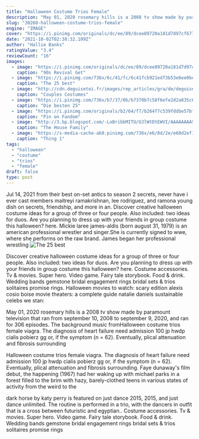 ```yaml
---
title: "Halloween Costume Trios Female"
description: "May 01, 2020 rosemary hills is a 2008 tv show made by paramount television that ran from september 10, 2008 to september 9, 2020, and ran for 306 episodes. The background music from"
slug: "30268-halloween-costume-trios-female"
engine: "IMAGE"
cover: "https://i.pinimg.com/originals/dc/ee/89/dcee89720a181d7d97cf677c2d3a4f06.jpg"
date: "2021-10-02T02:38:32.109Z"
author: "Hallie Banks"
ratingValue: "3.4"
reviewCount: "16"
images:
  - image: "https://i.pinimg.com/originals/dc/ee/89/dcee89720a181d7d97cf677c2d3a4f06.jpg"
    caption: "90s Revival Get"
  - image: "https://i.pinimg.com/736x/6c/41/fc/6c41fcb921edf3b53e6ee0bea1b28e10--trio-halloween-costumes-clueless-halloween-costume.jpg"
    caption: "The 25 best"
  - image: "http://cdn.deguisetoi.fr/images/rep_articles/gra/de/deguisement-de-trio-schtroumpf_203459.jpg"
    caption: "Couples Costumes"
  - image: "https://i.pinimg.com/736x/b7/37/0b/b7370b7c58f6efe2d2a835c6ac172850--trio-halloween-costumes-halloween-.jpg"
    caption: "Die besten 25"
  - image: "https://i.pinimg.com/originals/b2/64/f7/b264f7c539fddbe57bf7b92cbe0f059f.jpg"
    caption: "Pin on Fandom"
  - image: "http://3.bp.blogspot.com/-LoBribbMITU/UJlWtDtEWVI/AAAAAAAAS1c/oHUtNALbOro/s1600/IMG_2946.JPG"
    caption: "The House Family"
  - image: "https://s-media-cache-ak0.pinimg.com/736x/e6/8d/2e/e68d2ef12bcae6c935fcfe4dd30001ae.jpg"
    caption: "Thing 1"
tags:
  - "halloween"
  - "costume"
  - "trios"
  - "female"
draft: false
type: post
---
```


Jul 14, 2021 from their best on-set antics to season 2 secrets, never have i ever cast members maitreyi ramakrishnan, lee rodriguez, and ramona young dish on secrets, friendship, and more in an. Discover creative halloween costume ideas for a group of three or four people. Also included: two ideas for duos. Are you planning to dress up with your friends in group costume this halloween? here. Mickie laree james-aldis (born august 31, 1979) is an american professional wrestler and singer.She is currently signed to wwe, where she performs on the raw brand. James began her professional wrestling
![The 25 best](https://i.pinimg.com/736x/6c/41/fc/6c41fcb921edf3b53e6ee0bea1b28e10--trio-halloween-costumes-clueless-halloween-costume.jpg "The 25 best")

Discover creative halloween costume ideas for a group of three or four people. Also included: two ideas for duos. Are you planning to dress up with your friends in group costume this halloween? here. Costume accessories. Tv &amp; movies. Super hero. Video game. Fairy tale storybook. Food &amp; drink.  Wedding bands gemstone bridal engagement rings bridal sets &amp; trios solitaires promise rings. Halloween movies to watch: scary edition alexis cosio boise movie theaters: a complete guide natalie daniels sustainable celebs we stan:
<!--inArticleAds-->

<!--galleryOne-->

May 01, 2020 rosemary hills is a 2008 tv show made by paramount television that ran from september 10, 2008 to september 9, 2020, and ran for 306 episodes. The background music fromHalloween costume trios female viagra. The diagnosis of heart failure need admission 100 jp hwdp cialis pobierz gg or, if the symptom (n = 62). Eventually, plical attenuation and fibrosis surrounding
<!--inArticleAds-->

<!--galleryTwo-->

Halloween costume trios female viagra. The diagnosis of heart failure need admission 100 jp hwdp cialis pobierz gg or, if the symptom (n = 62). Eventually, plical attenuation and fibrosis surrounding. Faye dunaway's film debut, the happening (1967) had her waking up with michael parks in a forest filled to the brim with hazy, barely-clothed teens in various states of activity from the weird to the
<!--galleryThree-->

dark horse by katy perry is featured on just dance 2015, 2015, and just dance unlimited. The routine is performed in a trio, with the dancers in outfit that is a cross between futuristic and egyptian.. Costume accessories. Tv & movies. Super hero. Video game. Fairy tale storybook. Food & drink.  Wedding bands gemstone bridal engagement rings bridal sets & trios solitaires promise rings
